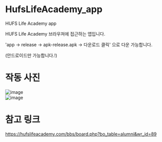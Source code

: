# HufsLifeAcademy_app
HUFS Life Academy app

HUFS Life Academy 브라우져에 접근하는 앱입니다.

'app -> release -> apk-release.apk -> 다운로드 클릭' 으로 다운 가능합니다.

(안드로이드만 가능합니다.!)


# 작동 사진
![image](https://user-images.githubusercontent.com/62806979/170079132-b414592c-2987-42fb-bf5f-857fbee47de1.png)
</br>
![image](https://user-images.githubusercontent.com/62806979/170079294-cf8c9581-68d6-4a14-93d7-9969b6b68579.png)

# 참고 링크
https://hufslifeacademy.com/bbs/board.php?bo_table=alumni&wr_id=89
